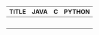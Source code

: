 |    TITLE                |     JAVA                   |       C                |      PYTHON     |  
| :----------------------:|:--------------------------:|:----------------------:|:---------------:|
|                         |                            |                        |                 |
|                         |                            |                        |                 |
|                         |                            |                        |                 |
|                         |                            |                        |                 |
|                         |                            |                        |                 |
 

